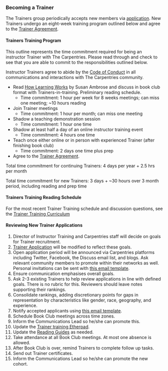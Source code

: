 ### Becoming a Trainer
The Trainers group periodically accepts new members via [application](https://docs.google.com/forms/d/11qNXLw8B-nFNWKZKcsosIyudAc3ehCT_UY0DS0UvjpQ). New Trainers undergo an eight-week training program outlined below and agree to the [Trainer Agreement](duties_agreement.html).

#### Trainers Training Program

This outline represents the time commitment required for being an instructor Trainer with The Carpentries. Please read through and check to see that you are able to commit to the responsibilities outlined below.

Instructor Trainers agree to abide by the [Code of Conduct](http://www.datacarpentry.org/code-of-conduct/) in all communications and interactions with The Carpentries community.

* Read [How Learning Works](https://www.amazon.com/How-Learning-Works-Research-Based-Principles/dp/0470484101/) by Susan Ambrose and discuss in book club format with Trainers-in-training. Preliminary reading schedule.
  * Time commitment: 1 hour per week for 8 weeks meetings; can miss one meeting; ~10 hours reading
* Join Trainer meetings 
  * Time commitment: 1 hour per month; can miss one meeting
* Shadow a teaching demonstration session 
  * Time commitment: 1 hour one time
* Shadow at least half a day of an online instructor training event 
  * Time commitment: 4 hours one time
* Teach once either online or in person with experienced Trainer (after finishing book club)
  * Time commitment: 2 days one time plus prep
* Agree to the [Trainer Agreement](duties_agreement.html). 

Total time commitment for continuing Trainers: 
4 days per year + 2.5 hrs per month

Total time commitment for new Trainers: 
3 days + ~30 hours over 3 month period, including reading and prep time 

#### Trainers Training Reading Schedule

For the most recent Trainer Training schedule and discussion questions, see the [Trainer Training Curriculum](https://carpentries.github.io/trainer-training/)


#### Reviewing New Trainer Applications

1. Director of Instructor Training and Carpentries staff will decide on goals for Trainer recruitment.
1. [Trainer Application](https://docs.google.com/forms/d/e/1FAIpQLSchAJhZiLSVmqSab1QxG1H30tCAHg_BcUwfctnJpzIhOVo1Bg/viewform?usp=sf_link) will be modified to reflect these goals.
1. Open application period will be announced via Carpentries platforms including Twitter, Facebook, the Discuss email list, and blogs. Ask relevant community members to promote within their networks as well.  Personal invitations can be sent with [this email template](email_templates_admin.html#recruiting-new-trainers).
1. Ensure communication emphasises overall goals.
1. Ask 2-3 existing Trainers to help review applications in line with defined goals. There is no rubric for this.  Reviewers should leave notes supporting their rankings.  
1. Consolidate rankings, adding discretionary points for gaps in representation by characteristics like gender, race, geography, and experience.
1. Notify accepted applicants using [this email template](email_templates_admin.html#accepting-new-trainers).
1. Schedule Book Club meetings across time zones.
1. Inform the Communications Lead so he/she can promote this.
1. Update the [Trainer training Etherpad](http://pad.software-carpentry.org/trainer-training).
1. Update the [Reading Guides](https://drive.google.com/drive/u/0/folders/0B2Xc7BrFgkvUa3N6NDFyMUF5aGs) as needed.
1. Take attendance at all Book Club meetings. At most one absence is allowed.
1. After Book Club is over, remind Trainers to complete follow up tasks.
1. Send out Trainer certificates.
1. Inform the Communications Lead so he/she can promote the new cohort.
